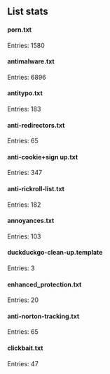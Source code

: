 ## List stats
#### porn.txt
Entries: 1580 <br> 
#### antimalware.txt
Entries: 6896 <br> 
#### antitypo.txt
Entries: 183 <br> 
#### anti-redirectors.txt
Entries: 65 <br> 
#### anti-cookie+sign up.txt
Entries: 347 <br> 
#### anti-rickroll-list.txt
Entries: 182 <br> 
#### annoyances.txt
Entries: 103 <br> 
#### duckduckgo-clean-up.template
Entries: 3 <br> 
#### enhanced_protection.txt
Entries: 20 <br> 
#### anti-norton-tracking.txt
Entries: 65 <br> 
#### clickbait.txt
Entries: 47 <br> 
